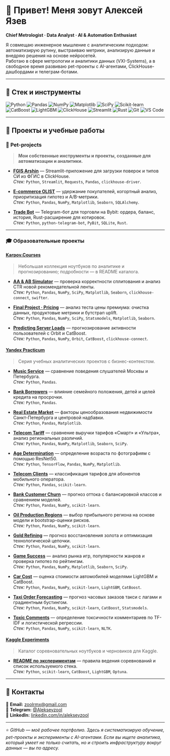 # 👋 Привет! Меня зовут Алексей Язев  

**Chief Metrologist · Data Analyst · AI & Automation Enthusiast**

Я совмещаю инженерное мышление с аналитическим подходом: автоматизирую рутину, выстраиваю метрики, анализирую данные и внедряю решения на основе нейросетей.  
Работаю в сфере метрологии и аналитики данных (VXI-Systems), а в свободное время развиваю pet-проекты с AI-агентами, ClickHouse-дашбордами и телеграм-ботами.  

---
## 🧠 Стек и инструменты

![Python](https://img.shields.io/badge/Python-3776AB?logo=python&logoColor=white)
![Pandas](https://img.shields.io/badge/Pandas-150458?logo=pandas&logoColor=white)
![NumPy](https://img.shields.io/badge/NumPy-013243?logo=numpy&logoColor=white)
![Matplotlib](https://img.shields.io/badge/Matplotlib-3776AB?logo=matplotlib&logoColor=white)
![SciPy](https://img.shields.io/badge/SciPy-8CAAE6?logo=scipy&logoColor=white)
![Scikit-learn](https://img.shields.io/badge/Scikit--learn-F7931E?logo=scikit-learn&logoColor=white)
![CatBoost](https://img.shields.io/badge/CatBoost-FFA500?logo=catboost&logoColor=white)
![LightGBM](https://img.shields.io/badge/LightGBM-20B2AA?logo=lightgbm&logoColor=white)
![ClickHouse](https://img.shields.io/badge/ClickHouse-FFCC00?logo=clickhouse&logoColor=black)
![Streamlit](https://img.shields.io/badge/Streamlit-FF4B4B?logo=streamlit&logoColor=white)
![Rust](https://img.shields.io/badge/Rust-DEA584?logo=rust&logoColor=black)
![Git](https://img.shields.io/badge/Git-F05032?logo=git&logoColor=white)
![VS Code](https://img.shields.io/badge/VS%20Code-007ACC?logo=visual-studio-code&logoColor=white)

---

## 🚀 Проекты и учебные работы

### 🧰 **Pet-projects**
> **Мои собственные инструменты и проекты, созданные для автоматизации и аналитики.**

- **[FGIS Arshin](./01_pet_projects/FGIS_Arshin)** — Streamlit-приложение для загрузки поверок и типов СИ из ФГИС в ClickHouse.  
  *Стек:* `Python`, `Streamlit`, `Requests`, `Pandas`, `clickhouse-driver`.
  
- **[E-commerce OLIST](https://github.com/Alekseyzool/E-commerce_OLIST/blob/main/E-commerce%20OLIST%20analysis.ipynb)** — удержание покупателей, когортный анализ, приоритизация гипотез и A/B-метрики.  
  *Стек:* `Python`, `Pandas`, `NumPy`, `Matplotlib`, `Seaborn`, `SQLAlchemy`.

- **[Trade Bot](./01_pet_projects/trade_bot)** — Telegram-бот для торговли на Bybit: ордера, баланс, история, Rust-расширение для котировок.  
  *Стек:* `Python`, `python-telegram-bot`, `PyBit`, `SQLite`, `Rust`.

---

### 🎓 **Образовательные проекты**

#### [**Karpov.Courses**](./02_karpov_courses)
> Небольшая коллекция ноутбуков по аналитике и прогнозированию; подробности — в README каталога.

- **[AA & AB Simulator](./02_karpov_courses/AA_AB_karpov_simulator.ipynb)** — проверка корректности сплитования и анализ CTR новой рекомендательной ленты.  
  *Стек:* `Python`, `Pandas`, `NumPy`, `SciPy`, `Matplotlib`, `Seaborn`, `clickhouse-connect`, `swifter`.

- **[Final Project · Pricing](./02_karpov_courses/Final_project_Karpov.ipynb)** — анализ теста цены премиума: очистка данных, продуктовые метрики и бутстрап uplift.  
  *Стек:* `Python`, `Pandas`, `NumPy`, `SciPy`, `Statsmodels`, `Matplotlib`, `Seaborn`.

- **[Predicting Server Loads](./02_karpov_courses/Predicting_server_loads.ipynb)** — прогнозирование активности пользователей с Orbit и CatBoost.  
  *Стек:* `Python`, `Pandas`, `NumPy`, `Orbit`, `CatBoost`, `clickhouse-connect`.

#### [**Yandex Practicum**](./03_yandex_practicum)
> Серия учебных аналитических проектов с бизнес-контекстом.

- **[Music Service](./03_yandex_practicum/01_music_service)** — сравнение поведения слушателей Москвы и Петербурга.  
  *Стек:* `Python`, `Pandas`.

- **[Bank Borrowers](./03_yandex_practicum/02_bank_borrowers)** — влияние семейного положения, детей и целей кредита на просрочки.  
  *Стек:* `Python`, `Pandas`.

- **[Real Estate Market](./03_yandex_practicum/03_real_estate_market)** — факторы ценообразования недвижимости Санкт-Петербурга и центровой надбавки.  
  *Стек:* `Python`, `Pandas`, `Matplotlib`.

- **[Telecom Tariff](./03_yandex_practicum/04_tariff_telecom)** — сравнение выручки тарифов «Смарт» и «Ультра», анализ региональных различий.  
  *Стек:* `Python`, `Pandas`, `NumPy`, `Matplotlib`, `Seaborn`, `SciPy`.

- **[Age Determination](./03_yandex_practicum/05_age_determination)** — определение возраста по фотографиям с помощью ResNet50.  
  *Стек:* `Python`, `TensorFlow`, `Pandas`, `NumPy`, `Matplotlib`.

- **[Telecom Clients](./03_yandex_practicum/06_telecom_clients)** — классификация тарифов для абонентов мобильного оператора.  
  *Стек:* `Python`, `Pandas`, `scikit-learn`.

- **[Bank Customer Churn](./03_yandex_practicum/07_churn_customer_bank)** — прогноз оттока с балансировкой классов и сравнением моделей.  
  *Стек:* `Python`, `Pandas`, `NumPy`, `scikit-learn`.

- **[Oil Production Regions](./03_yandex_practicum/08_region_oil_production)** — выбор прибыльного региона на основе модели и bootstrap-оценки рисков.  
  *Стек:* `Python`, `Pandas`, `NumPy`, `scikit-learn`.

- **[Gold Refining](./03_yandex_practicum/09_gold_refining)** — прогноз восстановления золота и оптимизация технологической цепочки.  
  *Стек:* `Python`, `Pandas`, `NumPy`, `scikit-learn`.

- **[Game Success](./03_yandex_practicum/10_game_success)** — анализ рынка игр, популярности жанров и проверка гипотез по рейтингам.  
  *Стек:* `Python`, `Pandas`, `NumPy`, `Matplotlib`, `Seaborn`, `SciPy`.

- **[Car Cost](./03_yandex_practicum/11_car_cost)** — оценка стоимости автомобилей моделями LightGBM и CatBoost.  
  *Стек:* `Python`, `Pandas`, `NumPy`, `scikit-learn`, `LightGBM`, `CatBoost`.

- **[Taxi Order Forecasting](./03_yandex_practicum/12_taxi_order_forecasting)** — прогноз часовых заказов такси с лагами и градиентным бустингом.  
  *Стек:* `Python`, `Pandas`, `NumPy`, `scikit-learn`, `CatBoost`, `Statsmodels`.

- **[Toxic Comments](./03_yandex_practicum/13_toxic_comments)** — определение токсичности комментариев по TF-IDF и логистической регрессии.  
  *Стек:* `Python`, `Pandas`, `NumPy`, `scikit-learn`, `NLTK`.

#### [**Kaggle Experiments**](./04_kaggle)
> Каталог соревновательных ноутбуков и черновиков для Kaggle.

- **[README по экспериментам](./04_kaggle/README.md)** — правила ведения соревнований и список используемого стека.  
  *Стек:* `Python`, `scikit-learn`, `CatBoost`, `LightGBM`, `Optuna`.

---



## 💬 Контакты

📧 **Email:** [zoolrmx@gmail.com](mailto:zoolrmx@gmail.com)  
💬 **Telegram:** [@Alekseyzool](https://t.me/Alekseyzool)  
💼 **LinkedIn:** [linkedin.com/in/alekseyzool](https://linkedin.com/in/alekseyzool)

---

⭐️ *GitHub — моё рабочее портфолио. Здесь я систематизирую обучение, pet-проекты и эксперименты с AI-агентами. Если вы ищете аналитика, который умеет не только считать, но и строить инфраструктуру вокруг данных — вы по адресу.*
